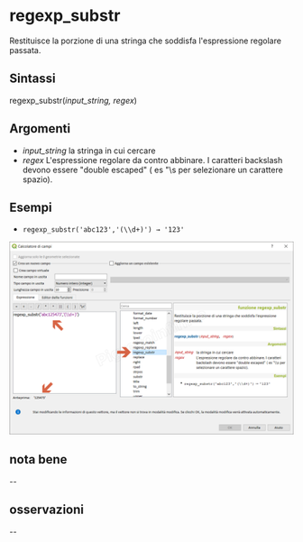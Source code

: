 # regexp_substr

Restituisce la porzione di una stringa che soddisfa l'espressione regolare passata.

## Sintassi

regexp_substr(_input_string, regex_)

## Argomenti

* _input_string_ la stringa in cui cercare
* _regex_ L'espressione regolare da contro abbinare. I caratteri backslash devono essere "double escaped" ( es "\\s per selezionare un carattere spazio).

## Esempi

* `regexp_substr('abc123','(\\d+)') → '123'`

![](/img/stringhe_di_testo/regexp_substr/regexp_substr1.png)

## nota bene

--

## osservazioni

--